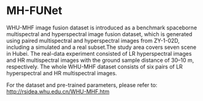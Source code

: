 # MH-FUNet
WHU-MHF image fusion dataset is introduced as a benchmark spaceborne multispectral and hyperspectral image fusion dataset, which is generated using paired multispectral and hyperspectral images from ZY-1-02D, including a simulated and a real subset.The study area covers seven scene in Hubei. The real-data experiment consisted of LR hyperspectral images and HR multispectral images with the ground sample distance of 30–10 m, respectively. The whole WHU-MHF dataset consists of six pairs of LR hyperspectral and HR multispectral images.

For the dataset and pre-trained parameters, please refer to: http://rsidea.whu.edu.cn/WHU-MHF.htm
